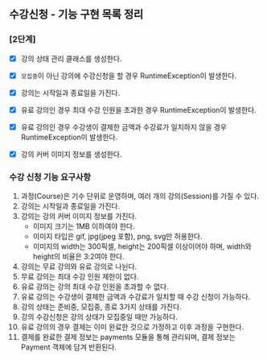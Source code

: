 ## 수강신청 - 기능 구현 목록 정리

### [2단계]
* [x] 강의 상태 관리 클래스를 생성한다.
* [x] `모집중`이 아닌 강의에 수강신청을 할 경우 RuntimeException이 발생한다.
* [x] 강의는 시작일과 종료일을 가진다.
* [x] 유료 강의인 경우 최대 수강 인원을 초과한 경우 RuntimeException이 발생한다.
* [x] 유료 강의인 경우 수강생이 결제한 금액과 수강료가 일치하지 않을 경우 RuntimeException이 발생한다.
* [x] 강의 커버 이미지 정보를 생성한다.




### 수강 신청 기능 요구사항
1. 과정(Course)은 기수 단위로 운영하며, 여러 개의 강의(Session)를 가질 수 있다.
2. 강의는 시작일과 종료일을 가진다.
3. 강의는 강의 커버 이미지 정보를 가진다.
   - 이미지 크기는 1MB 이하여야 한다.
   - 이미지 타입은 gif, jpg(jpeg 포함), png, svg만 허용한다.
   - 이미지의 width는 300픽셀, height는 200픽셀 이상이어야 하며, width와 height의 비율은 3:2여야 한다.
4. 강의는 무료 강의와 유료 강의로 나뉜다.
5. 무료 강의는 최대 수강 인원 제한이 없다.
6. 유료 강의는 강의 최대 수강 인원을 초과할 수 없다.
7. 유료 강의는 수강생이 결제한 금액과 수강료가 일치할 때 수강 신청이 가능하다.
8. 강의 상태는 준비중, 모집중, 종료 3가지 상태를 가진다.
9. 강의 수강신청은 강의 상태가 모집중일 때만 가능하다.
10. 유료 강의의 경우 결제는 이미 완료한 것으로 가정하고 이후 과정을 구현한다.
11. 결제를 완료한 결제 정보는 payments 모듈을 통해 관리되며, 결제 정보는 Payment 객체에 담겨 반환된다.